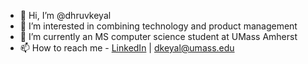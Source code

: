 - 👋 Hi, I’m @dhruvkeyal
- 👀 I’m interested in combining technology and product management
- 🌱 I’m currently an MS computer science student at UMass Amherst
- 📫 How to reach me - [LinkedIn](https://www.linkedin.com/in/dhruv-keyal/) | dkeyal@umass.edu

<!---
dhruvkeyal/dhruvkeyal is a ✨ special ✨ repository because its `README.md` (this file) appears on your GitHub profile.
You can click the Preview link to take a look at your changes.
--->
